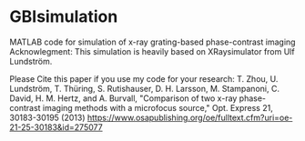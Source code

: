 # GBIsimulation
 MATLAB code for simulation of x-ray grating-based phase-contrast imaging  
Acknowlegment: This simulation is heavily based on XRaysimulator from Ulf Lundström.

Please Cite this paper if you use my code for your research: T. Zhou, U. Lundström, T. Thüring, S. Rutishauser, D. H. Larsson, M. Stampanoni, C. David, H. M. Hertz, and A. Burvall, "Comparison of two x-ray phase-contrast imaging methods with a microfocus source," Opt. Express 21, 30183-30195 (2013)
https://www.osapublishing.org/oe/fulltext.cfm?uri=oe-21-25-30183&id=275077
